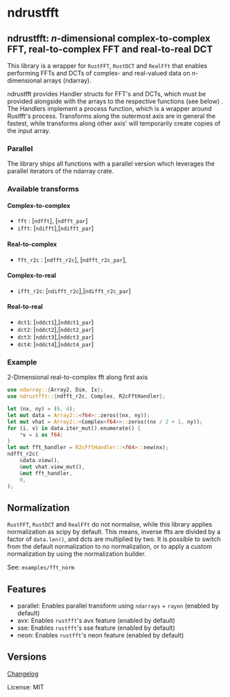 # ndrustfft

## ndrustfft: *n*-dimensional complex-to-complex FFT, real-to-complex FFT and real-to-real DCT

This library is a wrapper for `RustFFT`, `RustDCT` and `RealFft`
that enables performing FFTs and DCTs of complex- and real-valued
data on *n*-dimensional arrays (ndarray).

ndrustfft provides Handler structs for FFT's and DCTs, which must be provided alongside
with the arrays to the respective functions (see below) .
The Handlers implement a process function, which is a wrapper around Rustfft's
process.
Transforms along the outermost axis are in general the fastest, while transforms along
other axis' will temporarily create copies of the input array.

### Parallel
The library ships all functions with a parallel version
which leverages the parallel iterators of the ndarray crate.

### Available transforms
#### Complex-to-complex
- `fft` : [`ndfft`], [`ndfft_par`]
- `ifft`: [`ndifft`],[`ndifft_par`]
#### Real-to-complex
- `fft_r2c` : [`ndfft_r2c`], [`ndfft_r2c_par`],
#### Complex-to-real
- `ifft_r2c`: [`ndifft_r2c`],[`ndifft_r2c_par`]
#### Real-to-real
- `dct1`: [`nddct1`],[`nddct1_par`]
- `dct2`: [`nddct2`],[`nddct2_par`]
- `dct3`: [`nddct3`],[`nddct3_par`]
- `dct4`: [`nddct4`],[`nddct4_par`]

### Example
2-Dimensional real-to-complex fft along first axis
```rust
use ndarray::{Array2, Dim, Ix};
use ndrustfft::{ndfft_r2c, Complex, R2cFftHandler};

let (nx, ny) = (6, 4);
let mut data = Array2::<f64>::zeros((nx, ny));
let mut vhat = Array2::<Complex<f64>>::zeros((nx / 2 + 1, ny));
for (i, v) in data.iter_mut().enumerate() {
    *v = i as f64;
}
let mut fft_handler = R2cFftHandler::<f64>::new(nx);
ndfft_r2c(
    &data.view(),
    &mut vhat.view_mut(),
    &mut fft_handler,
    0,
);
```

## Normalization
`RustFFT`, `RustDCT` and `RealFft`  do not normalise,
while this library applies normalization as scipy by default.
This means, inverse ffts are divided by a factor of `data.len()`,
and dcts are multiplied by two. It is possible to switch from the
default normalization to no normalization, or to apply a custom
normalization by using the normalization builder.

See: `examples/fft_norm`

## Features

- parallel: Enables parallel transform using `ndarrays` + `rayon` (enabled by default)
- avx: Enables `rustfft`'s avx feature (enabled by default)
- sse: Enables `rustfft`'s sse feature (enabled by default)
- neon: Enables `rustfft`'s neon feature (enabled by default)

## Versions
[Changelog](CHANGELOG.md)

License: MIT
